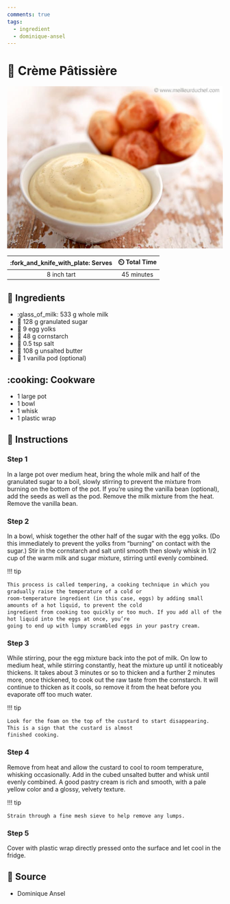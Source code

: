 ```yaml
---
comments: true
tags:
  - ingredient
  - dominique-ansel
---
```

# :egg: Crème Pâtissière

![Crème Pâtissière](../../assets/images/crème-pâtissière.jpg)

| :fork_and_knife_with_plate: Serves | :timer_clock: Total Time |
|:----------------------------------:|:-----------------------: |
| 8 inch tart | 45 minutes |

## :salt: Ingredients

- :glass_of_milk: 533 g whole milk
- :candy: 128 g granulated sugar
- :egg: 9 egg yolks
- :corn: 48 g cornstarch
- :salt: 0.5 tsp salt
- :butter: 108 g unsalted butter
- :icecream: 1 vanilla pod (optional)

## :cooking: Cookware

- 1 large pot
- 1 bowl
- 1 whisk
- 1 plastic wrap

## :pencil: Instructions

### Step 1

In a large pot over medium heat, bring the whole milk and half of the granulated sugar to a boil, slowly stirring to
prevent the mixture from burning on the bottom of the pot. If you’re using the vanilla bean (optional), add the
seeds as well as the pod. Remove the milk mixture from the heat. Remove the vanilla bean.

### Step 2

In a bowl, whisk together the other half of the sugar with the egg yolks. (Do this immediately to prevent the yolks from
“burning” on contact with the sugar.) Stir in the cornstarch and salt until smooth then slowly whisk in 1/2 cup of the warm
milk and sugar mixture, stirring until evenly combined.

!!! tip

    This process is called tempering, a cooking technique in which you gradually raise the temperature of a cold or
    room-temperature ingredient (in this case, eggs) by adding small amounts of a hot liquid, to prevent the cold
    ingredient from cooking too quickly or too much. If you add all of the hot liquid into the eggs at once, you’re
    going to end up with lumpy scrambled eggs in your pastry cream.

### Step 3

While stirring, pour the egg mixture back into the pot of milk. On low to medium heat, while stirring constantly, heat
the mixture up until it noticeably thickens. It takes about 3 minutes or so to thicken and a further 2 minutes more,
once thickened, to cook out the raw taste from the cornstarch. It will continue to thicken as it cools, so remove it
from the heat before you evaporate off too much water.

!!! tip

    Look for the foam on the top of the custard to start disappearing. This is a sign that the custard is almost
    finished cooking.

### Step 4

Remove from heat and allow the custard to cool to room temperature, whisking occasionally. Add in the cubed unsalted
butter and whisk until evenly combined. A good pastry cream is rich and smooth, with a pale yellow color and a glossy,
velvety texture.

!!! tip

    Strain through a fine mesh sieve to help remove any lumps.

### Step 5

Cover with plastic wrap directly pressed onto the surface and let cool in the fridge.

## :link: Source

- Dominique Ansel
